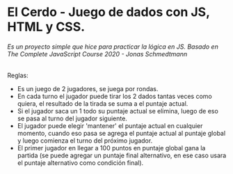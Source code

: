 # El Cerdo - Juego de dados con JS, HTML y CSS.

###### Es un proyecto simple que hice para practicar la lógica en JS. *Basado en The Complete JavaScript Course 2020 - Jonas Schmedtmann*

Reglas:
- Es un juego de 2 jugadores, se juega por rondas.
- En cada turno el jugador puede tirar los 2 dados tantas veces como quiera,
  el resultado de la tirada se suma a el puntaje actual.
- Si el jugador saca un 1 todo su puntaje actual se elimina, luego de eso se pasa al turno del jugador siguiente.
- El jugador puede elegir 'mantener' el puntaje actual en cualquier momento, 
  cuando eso pasa se agrega el puntaje actual al puntaje global y luego comienza el turno del próximo jugador.
- El primer jugador en llegar a 100 puntos en puntaje global gana la partida
  (se puede agregar un puntaje final alternativo, en ese caso usara el puntaje alternativo como condición final).
